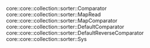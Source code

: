 core::core::collection::sorter::Comparator
core::core::collection::sorter::MapRead
core::core::collection::sorter::MapComparator
core::core::collection::sorter::DefaultComparator
core::core::collection::sorter::DefaultReverseComparator
core::core::collection::sorter::Sys